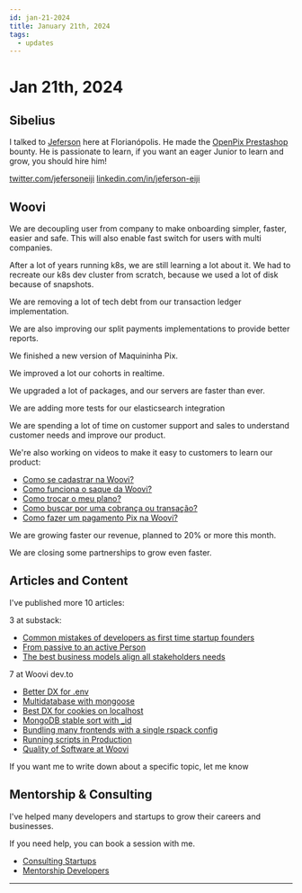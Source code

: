 ```yaml
---
id: jan-21-2024
title: January 21th, 2024
tags:
  - updates
---
```


# Jan 21th, 2024

## Sibelius

I talked to [Jeferson](https://github.com/jefersoneiji) here at Florianópolis.
He made the [OpenPix Prestashop](https://github.com/jefersoneiji/openpix-prestashop) bounty.
He is passionate to learn, if you want an eager Junior to learn and grow, you should hire him!

[twitter.com/jefersoneiji](https://twitter.com/jefersoneiji)
[linkedin.com/in/jeferson-eiji](https://www.linkedin.com/in/jeferson-eiji/)

## Woovi

We are decoupling user from company to make onboarding simpler, faster, easier and safe.
This will also enable fast switch for users with multi companies.

After a lot of years running k8s, we are still learning a lot about it.
We had to recreate our k8s dev cluster from scratch, because we used a lot of disk because of snapshots.

We are removing a lot of tech debt from our transaction ledger implementation.

We are also improving our split payments implementations to provide better reports.

We finished a new version of Maquininha Pix.

We improved a lot our cohorts in realtime.

We upgraded a lot of packages, and our servers are faster than ever.

We are adding more tests for our elasticsearch integration

We are spending a lot of time on customer support and sales to understand customer needs and improve our product.

We're also working on videos to make it easy to customers to learn our product:

- [Como se cadastrar na Woovi?](https://www.youtube.com/watch?v=_6i0F-Xc5kQ)
- [Como funciona o saque da Woovi?](https://www.youtube.com/watch?v=o-WTSJZo8hk)
- [Como trocar o meu plano?](https://www.youtube.com/watch?v=xgB7CAPDtF0&t=1s)
- [Como buscar por uma cobrança ou transação?](https://www.youtube.com/watch?v=nxRpuld8Dl8)
- [Como fazer um pagamento Pix na Woovi?](https://www.youtube.com/watch?v=ah12G4n3ZZU)

We are growing faster our revenue, planned to 20% or more this month.

We are closing some partnerships to grow even faster.

## Articles and Content

I've published more 10 articles:

3 at substack:

- [Common mistakes of developers as first time startup founders](https://sibelius.substack.com/p/common-mistakes-of-developers-as)
- [From passive to an active Person](https://sibelius.substack.com/p/from-passive-to-an-active-person)
- [The best business models align all stakeholders needs](https://sibelius.substack.com/p/the-best-business-models-align-all)

7 at Woovi dev.to

- [Better DX for .env](https://dev.to/woovi/better-dx-for-env-4419)
- [Multidatabase with mongoose](https://dev.to/woovi/multidatabase-with-mongoose-1m76)
- [Best DX for cookies on localhost](https://dev.to/woovi/best-dx-for-cookies-on-localhost-51bp)
- [MongoDB stable sort with \_id](https://dev.to/woovi/mongodb-stable-sort-with-id-nh9)
- [Bundling many frontends with a single rspack config](https://dev.to/woovi/bundling-many-frontends-with-a-single-rspack-config-5394)
- [Running scripts in Production](https://dev.to/woovi/running-scripts-in-production-54c0)
- [Quality of Software at Woovi](https://dev.to/woovi/quality-of-software-at-woovi-pch)

If you want me to write down about a specific topic, let me know

## Mentorship & Consulting

I've helped many developers and startups to grow their careers and businesses.

If you need help, you can book a session with me.

- [Consulting Startups](../../../paid-consulting-startups.mdx)
- [Mentorship Developers](../../../paid-mentorship-developers.mdx)

---

